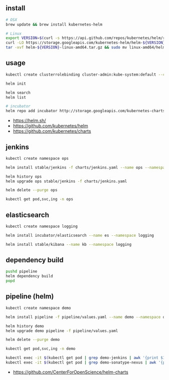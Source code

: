 ## install
```bash
# OSX
brew update && brew install kubernetes-helm

# Linux
export VERSION=$(curl -s https://api.github.com/repos/kubernetes/helm/releases/latest | grep tag_name | cut -d'"' -f4)
curl -LO https://storage.googleapis.com/kubernetes-helm/helm-${VERSION}-linux-amd64.tar.gz
tar -xvf helm-${VERSION}-linux-amd64.tar.gz && sudo mv linux-amd64/helm /usr/local/bin/helm
```

## usage
```bash
kubectl create clusterrolebinding cluster-admin:kube-system:default --clusterrole=cluster-admin --serviceaccount=kube-system:default

helm init

helm search
helm list

# incubator
helm repo add incubator http://storage.googleapis.com/kubernetes-charts-incubator
```
* https://helm.sh/
* https://github.com/kubernetes/helm
* https://github.com/kubernetes/charts

## jenkins
```bash
kubectl create namespace ops

helm install stable/jenkins -f charts/jenkins.yaml --name ops --namespace ops

helm history ops
helm upgrade ops stable/jenkins -f charts/jenkins.yaml

helm delete --purge ops

kubectl get pod,svc,ing -n ops
```

## elasticsearch
```bash
kubectl create namespace logging

helm install incubator/elasticsearch --name es --namespace logging

helm install stable/kibana --name kb --namespace logging
```

## dependency build
```bash
pushd pipeline
helm dependency build
popd
```

## pipeline (helm)
```bash
kubectl create namespace demo

helm install pipeline -f pipeline/values.yaml --name demo --namespace demo

helm history demo
helm upgrade demo pipeline -f pipeline/values.yaml

helm delete --purge demo

kubectl get pod,svc,ing -n demo

kubectl exec -it $(kubectl get pod | grep demo-jenkins | awk '{print $1}') -- sh
kubectl exec -it $(kubectl get pod | grep demo-sonatype-nexus | awk '{print $1}') -- sh
```
* https://github.com/CenterForOpenScience/helm-charts
